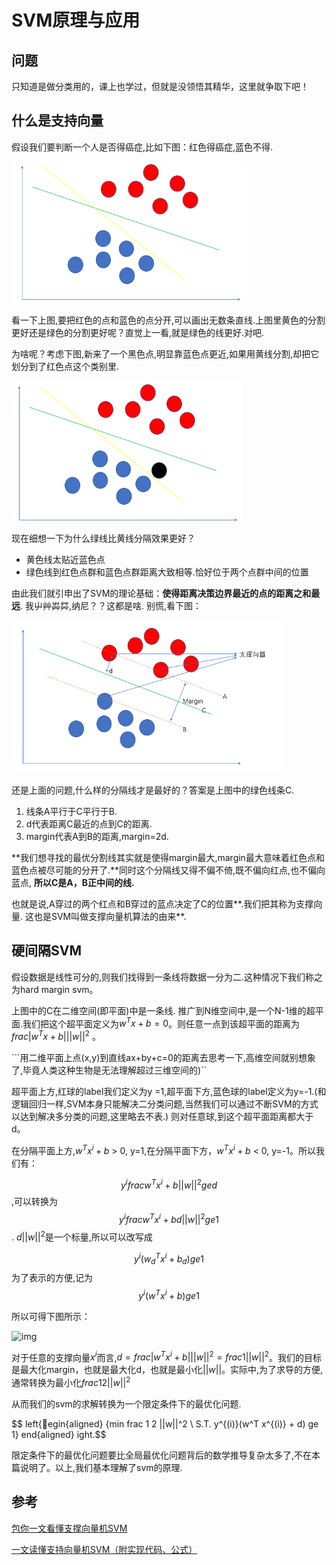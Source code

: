 # SVM原理与应用

## 问题

只知道是做分类用的，课上也学过，但就是没领悟其精华，这里就争取下吧！

## 什么是支持向量

假设我们要判断一个人是否得癌症,比如下图：红色得癌症,蓝色不得.

<img src="https://raw.githubusercontent.com/kongyan66/Img-for-md/master/img/583030-20190117161658759-1812646108.png" alt="img" style="zoom:67%;" />



看一下上图,要把红色的点和蓝色的点分开,可以画出无数条直线.上图里黄色的分割更好还是绿色的分割更好呢？直觉上一看,就是绿色的线更好.对吧.

为啥呢？考虑下图,新来了一个黑色点,明显靠蓝色点更近,如果用黄线分割,却把它划分到了红色点这个类别里.

<img src="https://raw.githubusercontent.com/kongyan66/Img-for-md/master/img/583030-20190117161825022-2070244299.png" alt="img" style="zoom:67%;" />

现在细想一下为什么绿线比黄线分隔效果更好？

- 黄色线太贴近蓝色点
- 绿色线到红色点群和蓝色点群距离大致相等.恰好位于两个点群中间的位置

由此我们就引申出了SVM的理论基础：**使得距离决策边界最近的点的距离之和最远**.  我屮艸芔茻,纳尼？？这都是啥. 别慌,看下图：

<img src="https://raw.githubusercontent.com/kongyan66/Img-for-md/master/img/583030-20190117164239606-1852715437.png" alt="img" style="zoom:67%;" />

还是上面的问题,什么样的分隔线才是最好的？答案是上图中的绿色线条C.  

1. 线条A平行于C平行于B.  
2. d代表距离C最近的点到C的距离.
3. margin代表A到B的距离,margin=2d.

**我们想寻找的最优分割线其实就是使得margin最大,margin最大意味着红色点和蓝色点被尽可能的分开了.**同时这个分隔线又得不偏不倚,既不偏向红点,也不偏向蓝点, **所以C是A，B正中间的线.**

也就是说,A穿过的两个红点和B穿过的蓝点决定了C的位置**.我们把其称为支撑向量.  这也是SVM叫做支撑向量机算法的由来**.

## 硬间隔SVM

假设数据是线性可分的,则我们找得到一条线将数据一分为二.这种情况下我们称之为hard margin svm。

上图中的C在二维空间(即平面)中是一条线. 推广到N维空间中,是一个N-1维的超平面.我们把这个超平面定义为$w^Tx + b = 0$。则任意一点到该超平面的距离为$frac {|w^Tx+b|} {||w||^2}$ 。

 ```用二维平面上点(x,y)到直线ax+by+c=0的距离去思考一下,高维空间就别想象了,毕竟人类这种生物是无法理解超过三维空间的)``

超平面上方,红球的label我们定义为y =1,超平面下方,蓝色球的label定义为y=-1.(和逻辑回归一样,SVM本身只能解决二分类问题,当然我们可以通过不断SVM的方式以达到解决多分类的问题,这里略去不表.) 则对任意球,到这个超平面距离都大于d。

在分隔平面上方,$w^Tx^i + b$ > 0, y=1,在分隔平面下方，$w^Tx^i + b$ < 0, y=-1。所以我们有：

$$y^i frac{w^Tx^i + b} {||w||^2} ge d$$,可以转换为 $$y^i frac{w^Tx^i + b} {d||w||^2} ge 1$$. $d||w||^2$是一个标量,所以可以改写成

$$y^i(w_d^Tx^i + b_d)ge 1$$为了表示的方便,记为$$y^i(w^Tx^i + b) ge 1$$

所以可得下图所示：

![img](https://raw.githubusercontent.com/kongyan66/Img-for-md/master/img/583030-20190117203556615-1771067668.png)

对于任意的支撑向量$x^i$而言,$d=frac {|w^Tx^i + b|} {||w||^2} = frac 1{||w||^2}$。我们的目标是最大化margin，也就是最大化d，也就是最小化$||w||$。实际中,为了求导的方便,通常转换为最小化$frac 1 2 ||w||^2$

从而我们的svm的求解转换为一个限定条件下的最优化问题.

$$ left{egin{aligned}  {min frac 1 2 ||w||^2 \  S.T. y^{(i)}(w^T x^{(i)} + d) ge 1}  end{aligned} ight.$$

限定条件下的最优化问题要比全局最优化问题背后的数学推导复杂太多了,不在本篇说明了。以上,我们基本理解了svm的原理.



## 参考

[包你一文看懂支撑向量机SVM](http://t.zoukankan.com/sdu20112013-p-10266382.html)

[一文读懂支持向量机SVM（附实现代码、公式）](https://mp.weixin.qq.com/s/a3cmhFKz-YNKp5gCgbmOZg)